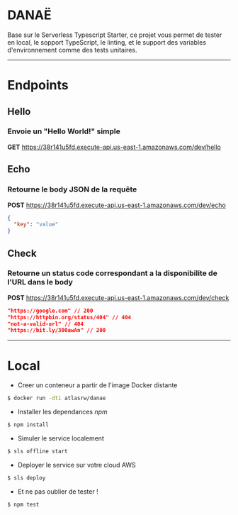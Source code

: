 # **DANAË**

Base sur le Serverless Typescript Starter, ce projet vous permet de tester en local, le sopport TypeScript, le linting, et le support des variables d'environnement comme des tests unitaires.

---

# Endpoints

## Hello
### Envoie un "Hello World!" simple
**GET** https://38r141u5fd.execute-api.us-east-1.amazonaws.com/dev/hello

## Echo
### Retourne le body JSON de la requête
**POST** https://38r141u5fd.execute-api.us-east-1.amazonaws.com/dev/echo
``` json
{
  "key": "value"
}
```

## Check
### Retourne un status code correspondant a la disponibilite de l'URL dans le body

**POST** https://38r141u5fd.execute-api.us-east-1.amazonaws.com/dev/check
``` json
"https://google.com" // 200
"https://httpbin.org/status/404" // 404
"not-a-valid-url" // 404
"https://bit.ly/300awAn" // 200
```

---

# Local

- Creer un conteneur a partir de l'image Docker distante
``` bash
$ docker run -dti atlasrw/danae
```

- Installer les dependances *npm*
``` bash
$ npm install
```

- Simuler le service localement
``` bash
$ sls offline start
```

- Deployer le service sur votre cloud AWS
``` bash
$ sls deploy
```

- Et ne pas oublier de tester !
``` bash
$ npm test
```